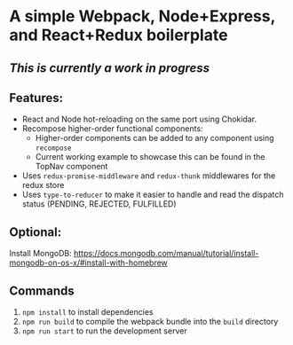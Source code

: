 # A simple Webpack, Node+Express, and React+Redux boilerplate
## *This is currently a work in progress*

## Features:
* React and Node hot-reloading on the same port using Chokidar.
* Recompose higher-order functional components:
  * Higher-order components can be added to any component using `recompose`
  * Current working example to showcase this can be found in the TopNav component
* Uses `redux-promise-middleware` and `redux-thunk` middlewares for the redux store
* Uses `type-to-reducer` to make it easier to handle and read the dispatch status (PENDING, REJECTED, FULFILLED)

## Optional:
Install MongoDB: https://docs.mongodb.com/manual/tutorial/install-mongodb-on-os-x/#install-with-homebrew

## Commands
1. `npm install` to install dependencies
2. `npm run build` to compile the webpack bundle into the `build` directory
3. `npm run start` to run the development server
